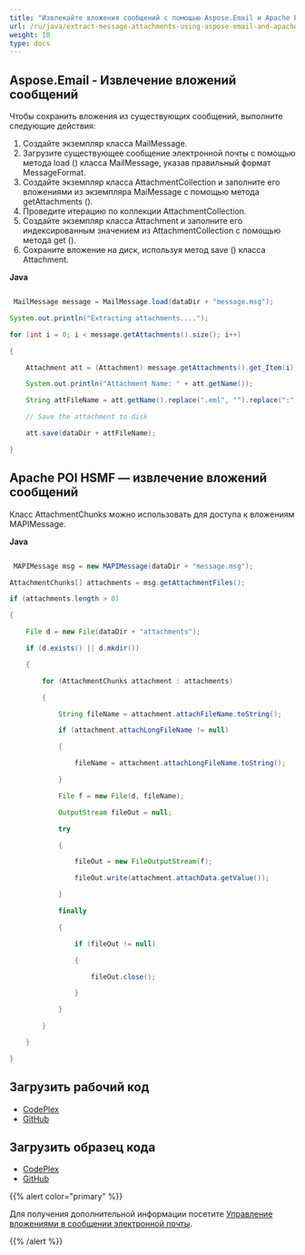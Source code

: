 ```yaml
---
title: "Извлекайте вложения сообщений с помощью Aspose.Email и Apache POI HSMF"
url: /ru/java/extract-message-attachments-using-aspose-email-and-apache-poi-hsmf/
weight: 10
type: docs
---
```


## **Aspose.Email - Извлечение вложений сообщений**
Чтобы сохранить вложения из существующих сообщений, выполните следующие действия:

1. Создайте экземпляр класса MailMessage.
1. Загрузите существующее сообщение электронной почты с помощью метода load () класса MailMessage, указав правильный формат MessageFormat.
1. Создайте экземпляр класса AttachmentCollection и заполните его вложениями из экземпляра MaiMessage с помощью метода getAttachments ().
1. Проведите итерацию по коллекции AttachmentCollection.
1. Создайте экземпляр класса Attachment и заполните его индексированным значением из AttachmentCollection с помощью метода get ().
1. Сохраните вложение на диск, используя метод save () класса Attachment.

**Java**

```java

 MailMessage message = MailMessage.load(dataDir + "message.msg");

System.out.println("Extracting attachments....");

for (int i = 0; i < message.getAttachments().size(); i++)

{

    Attachment att = (Attachment) message.getAttachments().get_Item(i);

    System.out.println("Attachment Name: " + att.getName());

    String attFileName = att.getName().replace(".eml", "").replace(":", " ").replace("\\", " ").replace("/", " ").replace("?", "");

    // Save the attachment to disk

    att.save(dataDir + attFileName);

}

```
## **Apache POI HSMF — извлечение вложений сообщений**
Класс AttachmentChunks можно использовать для доступа к вложениям MAPIMessage.

**Java**

```java

 MAPIMessage msg = new MAPIMessage(dataDir + "message.msg");

AttachmentChunks[] attachments = msg.getAttachmentFiles();

if (attachments.length > 0)

{

	File d = new File(dataDir + "attachments");

	if (d.exists() || d.mkdir())

	{

		for (AttachmentChunks attachment : attachments)

		{

			String fileName = attachment.attachFileName.toString();

			if (attachment.attachLongFileName != null)

			{

				fileName = attachment.attachLongFileName.toString();

			}

			File f = new File(d, fileName);

			OutputStream fileOut = null;

			try

			{

				fileOut = new FileOutputStream(f);

				fileOut.write(attachment.attachData.getValue());

			}

			finally

			{

				if (fileOut != null)

				{

					fileOut.close();

				}

			}

		}

	}

}

```
## **Загрузить рабочий код**
- [CodePlex](https://archive.codeplex.com/?p=asposeemailjavaapachepoi)
- [GitHub](https://github.com/aspose-email/Aspose.Email-for-Java/releases/tag/Aspose.Email_Java_for_Apache_POI-v1.0.0)
## **Загрузить образец кода**
- [CodePlex](https://archive.codeplex.com/?p=asposeemailjavaapachepoi#src/main/java/com/aspose/email/examples/featurescomparison/extractor/)
- [GitHub](https://github.com/aspose-email/Aspose.Email-for-Java/tree/master/Plugins/Aspose_Email_for_Apache_POI/src/main/java/com/aspose/email/examples/featurescomparison/extractor)

{{% alert color="primary" %}}

Для получения дополнительной информации посетите [Управление вложениями в сообщении электронной почты](/email/java/working-with-attachments-and-embedded-objects/).

{{% /alert %}}
